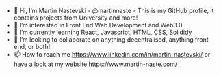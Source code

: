 - 👋 Hi, I’m Martin Nastevski - @martinnaste - This is my GitHub profile, it contains projects from University and more!
- 👀 I’m interested in Front End Web Development and Web3.0
- 🌱 I’m currently learning React, Javascript, HTML, CSS, Solididy
- 💞️ I’m looking to collaborate on anything decentralised, anything front end, or both!
- 📫 How to reach me https://www.linkedin.com/in/martin-nastevski/ or have a look at my website https://www.martin-naste.com/

<!---
martinnaste/martinnaste is a ✨ special ✨ repository because its `README.md` (this file) appears on your GitHub profile.
You can click the Preview link to take a look at your changes.
--->
